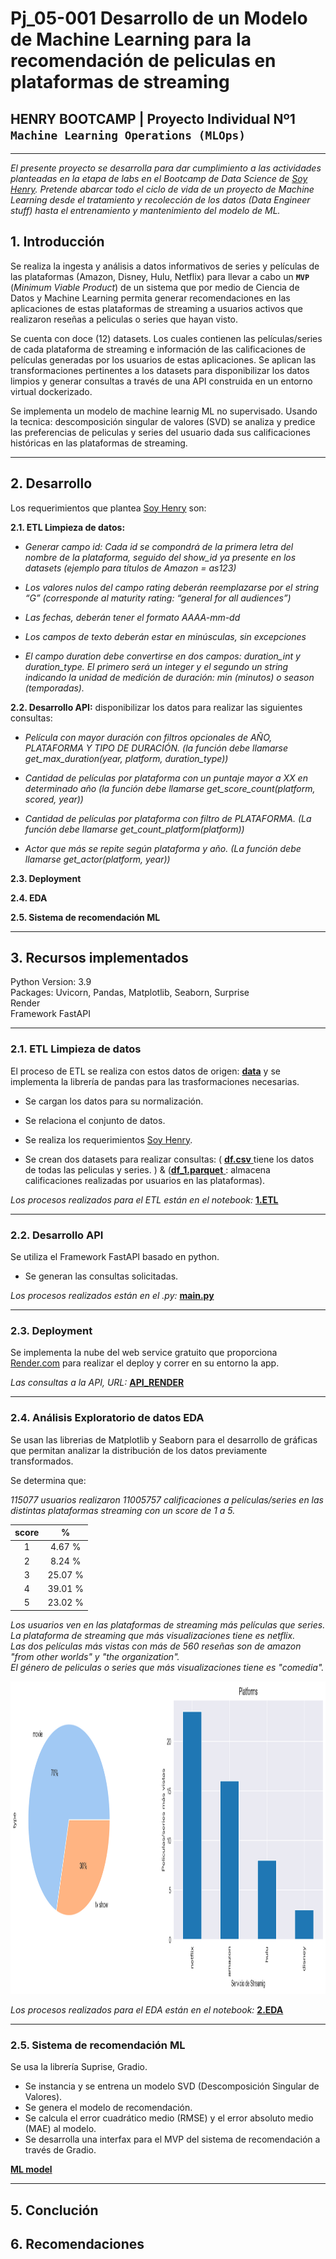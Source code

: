 # <h1> Pj_05-001 Desarrollo de un Modelo de Machine Learning para la recomendación de peliculas en plataformas de streaming</h1> 
## **HENRY BOOTCAMP | Proyecto Individual Nº1** **`Machine Learning Operations (MLOps)`**
<hr>

*El presente proyecto se desarrolla para dar cumplimiento a las actividades planteadas en la etapa de labs en el Bootcamp de Data Science de [Soy Henry](https://www.soyhenry.com/). Pretende abarcar todo el ciclo de vida de un proyecto de Machine Learning  desde el tratamiento y recolección de los datos (Data Engineer stuff) hasta el entrenamiento y mantenimiento del modelo de ML.*<br>

## 1. Introducción

Se realiza la ingesta y análisis a datos informativos de series y películas de las plataformas (Amazon, Disney, Hulu, Netflix) para llevar a cabo un **`MVP`** (_Minimum Viable Product_) de un sistema que por medio de Ciencia de Datos y Machine Learning  permita generar recomendaciones en las aplicaciones de estas plataformas de streaming a  usuarios activos que realizaron reseñas a peliculas o series que hayan visto. <br>

Se cuenta con doce (12) datasets. Los cuales contienen las películas/series de cada plataforma de streaming e información de las calificaciones de películas generadas por los usuarios de estas aplicaciones. Se aplican las transformaciones pertinentes a los datasets para disponibilizar los datos limpios y generar consultas a través de una API construida en un entorno virtual dockerizado.<br>

Se implementa un modelo de machine learnig ML no supervisado. Usando la tecnica: descomposición singular de valores (SVD) se analiza y predice las preferencias de peliculas y series del usuario dada sus calificaciones históricas en las plataformas de streaming.
<hr>


## 2. Desarrollo

Los requerimientos que plantea [Soy Henry](https://www.soyhenry.com/) son:<br>

**2.1. ETL Limpieza de datos:**

* *Generar campo id: Cada id se compondrá de la primera letra del nombre de la plataforma, seguido del show_id ya presente en los datasets (ejemplo para títulos de Amazon = as123)*

* *Los valores nulos del campo rating deberán reemplazarse por el string “G” (corresponde al maturity rating: “general for all audiences”)*

* *Las fechas, deberán tener el formato AAAA-mm-dd*

* *Los campos de texto deberán estar en minúsculas, sin excepciones*

* *El campo duration debe convertirse en dos campos: duration_int y duration_type. El primero será un integer y el segundo un string indicando la unidad de medición de duración: min (minutos) o season (temporadas).*


**2.2. Desarrollo API:**  disponibilizar los datos para realizar las siguientes consultas:

* *Película con mayor duración con filtros opcionales de AÑO, PLATAFORMA Y TIPO DE DURACIÓN. (la función debe llamarse get_max_duration(year, platform, duration_type))*

* *Cantidad de películas por plataforma con un puntaje mayor a XX en determinado año (la función debe llamarse get_score_count(platform, scored, year))*

* *Cantidad de películas por plataforma con filtro de PLATAFORMA. (La función debe llamarse get_count_platform(platform))*

* *Actor que más se repite según plataforma y año. (La función debe llamarse get_actor(platform, year))*

**2.3. Deployment**

**2.4. EDA**

**2.5. Sistema de recomendación ML**
<hr>


## 3. Recursos implementados

Python Version: 3.9<br>
Packages: Uvicorn, Pandas, Matplotlib, Seaborn, Surprise<br>
Render<br>
Framework FastAPI <hr>

### 2.1. ETL Limpieza de datos

El proceso de ETL se realiza con estos datos de origen: [**data**](https://drive.google.com/drive/folders/1_aDmVMpuOBCjlyEr86vpNFoYGloQ0bB9?usp=sharing) y se implementa la librería de pandas para las trasformaciones necesarias.<br>

- Se cargan los datos para su normalización.<br>

- Se relaciona el conjunto de datos.<br>

- Se realiza los requerimientos [Soy Henry](https://www.soyhenry.com/).<br>

- Se crean dos datasets para realizar consultas: ( [**df.csv** ](https://github.com/jospinoponce/ModeloRecomiendaPeliculas/blob/main/Datasets/df.csv) tiene los datos de todas las peliculas y series. ) & ([**df_1.parquet** ](https://github.com/jospinoponce/ModeloRecomiendaPeliculas/blob/main/Datasets/df_1.parquet): almacena calificaciones realizadas por usuarios en las plataformas).<br>

*Los procesos realizados para el ETL están en el notebook:* [**1.ETL**](https://github.com/jospinoponce/ModeloRecomiendaPeliculas/blob/main/Notebooks/1.ETL_report.ipynb)<hr>


### 2.2. Desarrollo API

Se utiliza el Framework FastAPI basado en python.<br>

- Se generan las consultas solicitadas.<br>

*Los procesos realizados están en el .py:* [**main.py**](https://github.com/jospinoponce/ModeloRecomiendaPeliculas/blob/main/main.py)
<hr>


### 2.3. Deployment

Se implementa la nube del web service gratuito que proporciona [Render.com](https://render.com/) para realizar el deploy y correr en su entorno la app.<br> 

*Las consultas a la API, URL:* [**API_RENDER**](https://consultas-api-peliculas-3.onrender.com)<br>
 <hr>

### 2.4. Análisis Exploratorio de datos EDA

Se usan las librerias de Matplotlib y Seaborn para el desarrollo de gráficas que permitan analizar la distribución de los datos previamente transformados.<br>

Se determina que:

*115077 usuarios realizaron 11005757  calificaciones a películas/series en las distintas plataformas streaming con un score de 1 a 5.*

| score |    %    |
|:-----:|:-------:|
|   1  |  4.67 % |
|   2  |  8.24 % |
|   3  | 25.07 % |
|   4  | 39.01 % |
|   5  | 23.02 % |

*Los usuarios ven en las plataformas de streaming más películas que series.*<br>
*La plataforma de streaming que más visualizaciones tiene es netflix.*<br>
*Las dos películas más vistas con más de 560 reseñas son de amazon "from other worlds" y "the organization".*<br>
*El género de peliculas o series que más visualizaciones tiene es "comedia".*

<img src="_src/1.png" width="700" height="500px">

*Los procesos realizados para el EDA están en el notebook:* [**2.EDA**](https://github.com/jospinoponce/ModeloRecomiendaPeliculas/blob/main/Notebooks/2.EDA_report.ipynb)<hr>

### 2.5. Sistema de recomendación ML

Se usa la librería Suprise, Gradio.<br>

- Se instancia y se entrena un modelo SVD (Descomposición Singular de Valores). 
- Se genera el modelo de recomendación.
- Se calcula el error cuadrático medio (RMSE) y el error absoluto medio (MAE) al modelo. 
- Se desarrolla una interfax para el MVP del sistema de recomendación a través de Gradio.

[**ML model**](https://github.com/jospinoponce/MLmodelRecomendacionPeliculas/blob/main/Notebooks/ML_model.ipynb)
<hr>

## 5. Conclución
## 6. Recomendaciones
